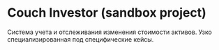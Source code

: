# Couch Investor (sandbox project)
Система учета и отслеживания изменения стоимости активов.
Узко специализированная под специфические кейсы.
